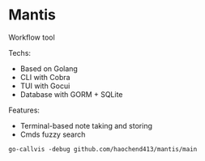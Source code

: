 # Mantis
Workflow tool

Techs: 
- Based on Golang
- CLI with Cobra
- TUI with Gocui
- Database with GORM + SQLite

Features:
- Terminal-based note taking and storing
- Cmds fuzzy search

`go-callvis -debug github.com/haochend413/mantis/main`
 